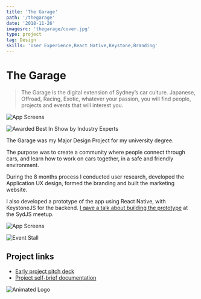 ```yaml
---
title: 'The Garage'
path: '/thegarage'
date: '2018-11-26'
imagesrc: 'thegarage/cover.jpg'
type: project
tag: Design
skills: 'User Experience,React Native,Keystone,Branding'
---
```


# The Garage

> The Garage is the digital extension of Sydney’s car culture. Japanese, Offroad, Racing, Exotic, whatever your passion, you will find people, projects and events that will interest you.

![App Screens](https://files.nathansimpson.design/portfolio/thegarage/website.jpg)

![Awarded Best In Show by Industry Experts](https://files.nathansimpson.design/portfolio/thegarage/bestInShow-badge.svg)

The Garage was my Major Design Project for my university degree.

The purpose was to create a community where people connect through cars, and learn how to work on cars together, in a safe and friendly environment.

During the 8 months process I conducted user research, developed the Application UX design, formed the branding and built the marketing website.

I also developed a prototype of the app using React Native, with KeystoneJS for the backend. [I gave a talk about building the prototype](/talks/prototype-a-social-network) at the SydJS meetup.

![App Screens](https://files.nathansimpson.design/portfolio/thegarage/mockups.jpg)

![Event Stall](https://files.nathansimpson.design/portfolio/thegarage/eventStall.jpg)

## Project links

- [Early project pitch deck](https://docs.google.com/presentation/d/1bJ6Ve-9kCK43EEVEmEsFk2cw0lOVxVoSWNpEttMtniA/edit?usp=sharing)
- [Project self-brief documentation](https://drive.google.com/file/d/1EiLeaN9eeLbhovtdy4xG_Mmz3NZcQxfQ/view?usp=sharing)

![Animated Logo](https://files.nathansimpson.design/portfolio/thegarage/logo_spin.gif)
